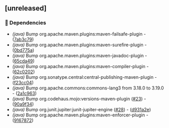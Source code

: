 ## [unreleased]

### 🤖 Dependencies

- *(java)* Bump org.apache.maven.plugins:maven-failsafe-plugin - ([7ab3c79](https://github.com/jexxa-projects/ESPAdapters/commit/7ab3c79a675b2b4b505d1ad4e4ad3a669c845637))
- *(java)* Bump org.apache.maven.plugins:maven-surefire-plugin - ([0bd775a](https://github.com/jexxa-projects/ESPAdapters/commit/0bd775a8535c89423d601be297f2258b98a7c2ba))
- *(java)* Bump org.apache.maven.plugins:maven-javadoc-plugin - ([65cda49](https://github.com/jexxa-projects/ESPAdapters/commit/65cda496d6f14182edc030b1a373ec27ccbbad87))
- *(java)* Bump org.apache.maven.plugins:maven-compiler-plugin - ([62c0202](https://github.com/jexxa-projects/ESPAdapters/commit/62c02025b039c931a953dad10dddd7d866a02f86))
- *(java)* Bump org.sonatype.central:central-publishing-maven-plugin - ([f23cc04](https://github.com/jexxa-projects/ESPAdapters/commit/f23cc042bb3f89527c9d7a2393041cb4dfa940ab))
- *(java)* Bump org.apache.commons:commons-lang3 from 3.18.0 to 3.19.0 - ([2a1c963](https://github.com/jexxa-projects/ESPAdapters/commit/2a1c96380b34fb38bf57dae7412112388ecb8ce9))
- *(java)* Bump org.codehaus.mojo:versions-maven-plugin ([#23](https://github.com/jexxa-projects/ESPAdapters/issues/23)) - ([90a9f34](https://github.com/jexxa-projects/ESPAdapters/commit/90a9f340a71666a32b08d167b07719bf47517976))
- *(java)* Bump org.junit.jupiter:junit-jupiter-engine ([#28](https://github.com/jexxa-projects/ESPAdapters/issues/28)) - ([d931a2e](https://github.com/jexxa-projects/ESPAdapters/commit/d931a2e1838729456711c42810973b5d0801767a))
- *(java)* Bump org.apache.maven.plugins:maven-enforcer-plugin - ([9167872](https://github.com/jexxa-projects/ESPAdapters/commit/91678720dfa7e456964476cfc68783a29c55bf1e))

<!-- generated by git-cliff -->
